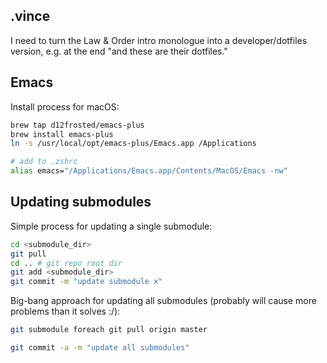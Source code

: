 ## .vince

I need to turn the Law & Order intro monologue into a developer/dotfiles version, e.g. at the end "and these are their dotfiles."

## Emacs

Install process for macOS:

```sh
brew tap d12frosted/emacs-plus
brew install emacs-plus
ln -s /usr/local/opt/emacs-plus/Emacs.app /Applications

# add to .zshrc
alias emacs="/Applications/Emacs.app/Contents/MacOS/Emacs -nw"
```

## Updating submodules

Simple process for updating a single submodule:

```sh
cd <submodule_dir>
git pull
cd .. # git repo root dir
git add <submodule_dir>
git commit -m "update submodule x"
```

Big-bang approach for updating all submodules (probably will cause more problems than it solves :/):

```sh
git submodule foreach git pull origin master

git commit -a -m "update all submodules"
```

